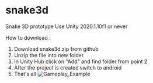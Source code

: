 # snake3d
Snake 3D prototype
Use Unity 2020.1.10f1 or never

How to download :
1. Download snake3d.zip from github
2. Unzip the file into new folder
3. In Unity Hub click on "Add" and find folder from point 2
4. After the project is created switch to android
5. That's all 
![Gameplay_Example](https://media.giphy.com/media/vGFNM2iTpCtF2y2LWs/giphy.gif)
